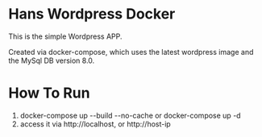 # Hans Wordpress Docker

This is the simple Wordpress APP.

Created via docker-compose, which uses the latest wordpress image and the MySql DB version 8.0.

# How To Run


1. docker-compose up --build --no-cache or docker-compose up -d
2. access it via http://localhost, or http://host-ip
